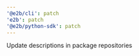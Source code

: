 ```yaml
---
'@e2b/cli': patch
'e2b': patch
'@e2b/python-sdk': patch
---
```


Update descriptions in package repositories
